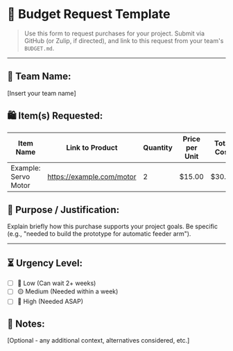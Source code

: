 # 💸 Budget Request Template

> Use this form to request purchases for your project. Submit via GitHub (or Zulip, if directed), and link to this request from your team's `BUDGET.md`.

---

## 🧠 Team Name:
[Insert your team name]

## 🛍️ Item(s) Requested:

| Item Name       | Link to Product | Quantity | Price per Unit | Total Cost |
|----------------|-----------------|----------|----------------|------------|
| Example: Servo Motor | https://example.com/motor | 2 | $15.00 | $30.00 |

## 🧠 Purpose / Justification:
Explain briefly how this purchase supports your project goals. Be specific (e.g., "needed to build the prototype for automatic feeder arm").

---

## ⏳ Urgency Level:
- [ ] 🔵 Low (Can wait 2+ weeks)
- [ ] 🟡 Medium (Needed within a week)
- [ ] 🔴 High (Needed ASAP)

## 📝 Notes:
[Optional - any additional context, alternatives considered, etc.]

